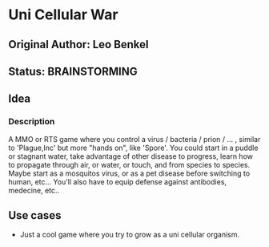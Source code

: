 # Uni Cellular War

## Original Author: Leo Benkel

## Status: BRAINSTORMING

## Idea

### Description

A MMO or RTS game where you control a virus / bacteria / prion / ... , similar to 'Plague,Inc' but more "hands on",
like 'Spore'. You could start in a puddle or stagnant water, take advantage of other disease to progress, 
learn how to propagate through air, or water, or touch, and from species to species. Maybe start as a mosquitos virus,
or as a pet disease before switching to human, etc... You'll also have to equip defense against antibodies, medecine, etc..

## Use cases

* Just a cool game where you try to grow as a uni cellular organism. 
